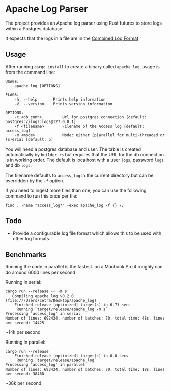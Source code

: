 # Apache Log Parser

The project provides an Apache log parser using Rust futures to store logs within a Postgres database.

It expects that the logs in a file are in the [Combined Log Format](http://httpd.apache.org/docs/current/logs.html#combined)

## Usage


After running `cargo install` to create a binary called `apache_log`, usage is from the command line:

```
USAGE:
    apache_log [OPTIONS]

FLAGS:
    -h, --help       Prints help information
    -V, --version    Prints version information

OPTIONS:
    -c <db_conn>         Url for postgres connection [default: postgres://logs:logs@127.0.0.1]
    -f <filename>        Filename of the Access log [default: access_log]
    -m <mode>            Mode: either (p)arallel for multi-threaded or (s)erial [default: p]
```

You will need a postgres database and user.  The table is created automatically by `builder.rs` but requires that the URL for the db connection is in working order.  The default is localhost with a user `logs`, password `logs` and db `logs`.


The filename defaults to `access_log` in the current directory but can be overridden by the `-f` option.

If you need to ingest more files than one, you can use the following command to run this once per file:

```
find . -name "access_log*" -exec apache_log -f {} \;
```

## Todo

* Provide a configurable log file format which allows this to be used with other log formats.

## Benchmarks

Running the code in parallel is the fastest. on a Macbook Pro it roughly can do around 6000 lines per second

Running in serial:

```
cargo run --release -- -m s
   Compiling apache_log v0.2.0 (file:///Users/cetra/Desktop/apache_log)
    Finished release [optimized] target(s) in 6.71 secs
     Running `target/release/apache_log -m s`
Processing 'access_log' in serial
Number of lines: 692434, number of batches: 70, total time: 48s, lines per second: 14425
```

~14k per second

Running in parallel:

```
cargo run --release
    Finished release [optimized] target(s) in 0.0 secs
     Running `target/release/apache_log`
Processing 'access_log' in parallel
Number of lines: 692434, number of batches: 70, total time: 18s, lines per second: 38468
```

~38k per second
